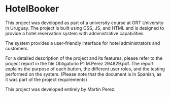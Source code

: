 ﻿# HotelBooker

This project was developed as part of a university course at ORT University in Uruguay. The project is built using CSS, JS, and HTML and is designed to provide a hotel reservation system with administrative capabilities.

The system provides a user-friendly interface for hotel administrators and customers.

For a detailed description of the project and its features, please refer to the project report in the file Obligatorio P1 M.Perez 294829.pdf. The report explains the purpose of each button, the different user roles, and the testing performed on the system. (Please note that the document is in Spanish, as it was part of the project requirements) 

This project was developed entirely by Martin Perez.
